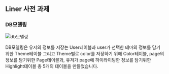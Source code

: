 ## Liner 사전 과제

### DB모델링

![db모델링](https://www.notion.so/image/https%3A%2F%2Fs3-us-west-2.amazonaws.com%2Fsecure.notion-static.com%2Fef8810ee-6d5b-4c11-a069-87f7b6a288a6%2F__DB.png?table=block&id=a2690738-b470-4555-b703-73fa9222090d&width=3490&userId=00bcb7e1-ceee-442b-927c-0f939fb6f8c0&cache=v2)

DB모델링은 유저의 정보를 저장는 User테이블과 user가 선택한 테마의 정보를 담기 위한 Theme테이블 그리고 Theme별로 color를 저장하기 위해 Color테이블, page의 정보를 담기위한 Page테이블과, 유저가 page에 하이라이팅한 정보를 담기위한 Highlight테이블 총 5개의 테이블을 만들었습니다.


